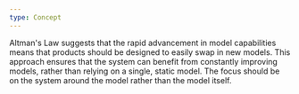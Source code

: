 ```yaml
---
type: Concept
---
```


Altman's Law suggests that the rapid advancement in model capabilities means that products should be designed to easily swap in new models. This approach ensures that the system can benefit from constantly improving models, rather than relying on a single, static model. The focus should be on the system around the model rather than the model itself.